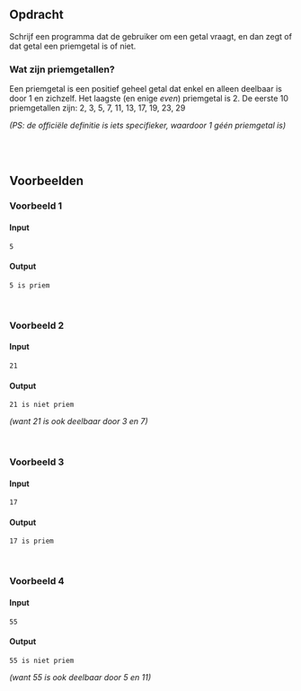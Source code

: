 ## <b>Opdracht</b>
Schrijf een programma dat de gebruiker om een getal vraagt, en dan zegt of dat getal een priemgetal is of niet.

### Wat zijn priemgetallen?
Een priemgetal is een positief geheel getal dat enkel en alleen deelbaar is door 1 en zichzelf. Het laagste (en enige <i>even</i>) priemgetal is 2. De eerste 10 priemgetallen zijn:
    2, 3, 5, 7, 11, 13, 17, 19, 23, 29

<i>(PS: de officiële definitie is iets specifieker, waardoor 1 géén priemgetal is)</i>
 
<br>
<br> 
 
## <b>Voorbeelden</b>
### Voorbeeld 1
#### Input
```console?lang=python
5
```

#### Output
```console?lang=python
5 is priem
```

<br>

### Voorbeeld 2
#### Input
```console?lang=python
21
```

#### Output
```console?lang=python
21 is niet priem
```
<i>(want 21 is ook deelbaar door 3 en 7)</i>

<br>

### Voorbeeld 3
#### Input
```console?lang=python
17
```

#### Output
```console?lang=python
17 is priem
```

<br>

### Voorbeeld 4
#### Input
```console?lang=python
55
```

#### Output
```console?lang=python
55 is niet priem
```
<i>(want 55 is ook deelbaar door 5 en 11)</i>